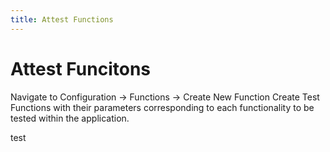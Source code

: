 ```yaml
---
title: Attest Functions
---
```

# Attest Funcitons

Navigate to Configuration -> Functions -> Create New Function
Create Test Functions with their parameters corresponding to each functionality to be tested within the application.

test